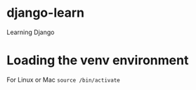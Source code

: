 # django-learn
Learning Django

# Loading the venv environment
For Linux or Mac
`source /bin/activate`

